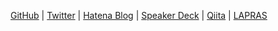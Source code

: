 [GitHub](//github.com/yubessy) | [Twitter](//twitter.com/yubessy) | [Hatena Blog](//yubessy.hatenablog.com) | [Speaker Deck](//speakerdeck.com/yubessy) | [Qiita](//qiita.com/yubessy) | [LAPRAS](//lapras.com/public/CJ7SGY2)
